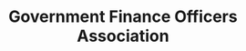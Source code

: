 ---
facebook: https://facebook.com/GFOAofUSandCanada
instagram: https://instagram.com/gfoa_
linkedin: https://linkedin.com/company/gfoa
logohandle: gfoa
sort: gfoa
title: Government Finance Officers Association
twitter: https://x.com/GFOA
website: https://www.gfoa.org/
youtube: https://youtube.com/channel/UC9WdpnRDXE6nzxzRbkkMFOA
---